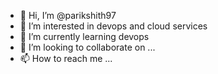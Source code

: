 - 👋 Hi, I’m @parikshith97
- 👀 I’m interested in devops and cloud services
- 🌱 I’m currently learning devops
- 💞️ I’m looking to collaborate on ...
- 📫 How to reach me ...

<!---
parikshith97/parikshith97 is a ✨ special ✨ repository because its `README.md` (this file) appears on your GitHub profile.
You can click the Preview link to take a look at your changes.
--->
